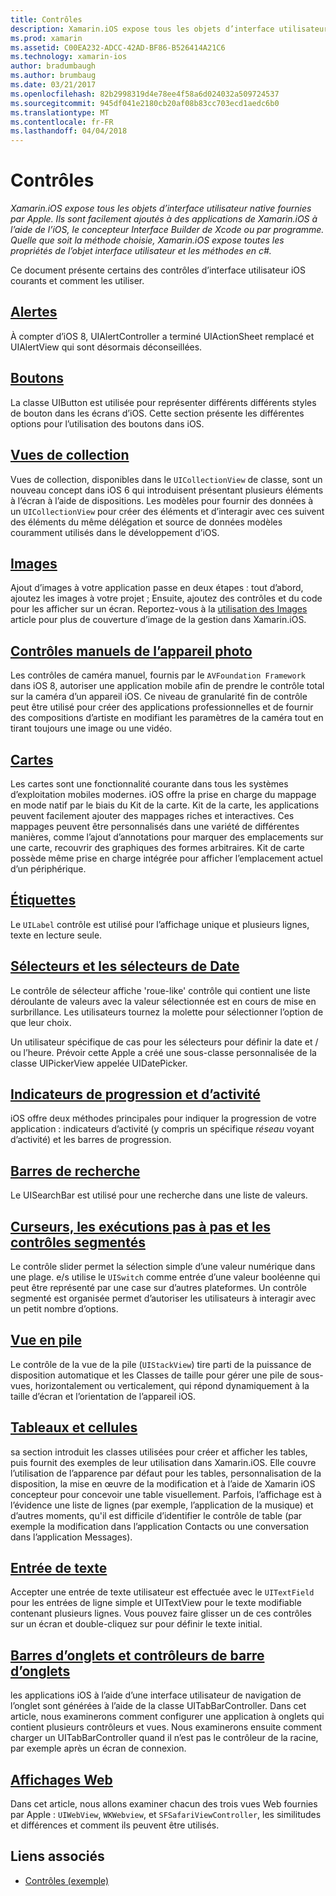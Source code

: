 ```yaml
---
title: Contrôles
description: Xamarin.iOS expose tous les objets d’interface utilisateur native fournies par Apple. Ils sont facilement ajoutés à des applications de Xamarin.iOS à l’aide de l’iOS, le concepteur Interface Builder de Xcode ou par programme. Quelle que soit la méthode choisie, Xamarin.iOS expose toutes les propriétés de l’objet interface utilisateur et les méthodes en c#.
ms.prod: xamarin
ms.assetid: C00EA232-ADCC-42AD-BF86-B526414A21C6
ms.technology: xamarin-ios
author: bradumbaugh
ms.author: brumbaug
ms.date: 03/21/2017
ms.openlocfilehash: 82b2998319d4e78ee4f58a6d024032a509724537
ms.sourcegitcommit: 945df041e2180cb20af08b83cc703ecd1aedc6b0
ms.translationtype: MT
ms.contentlocale: fr-FR
ms.lasthandoff: 04/04/2018
---
```

# <a name="controls"></a>Contrôles

_Xamarin.iOS expose tous les objets d’interface utilisateur native fournies par Apple. Ils sont facilement ajoutés à des applications de Xamarin.iOS à l’aide de l’iOS, le concepteur Interface Builder de Xcode ou par programme. Quelle que soit la méthode choisie, Xamarin.iOS expose toutes les propriétés de l’objet interface utilisateur et les méthodes en c#._

Ce document présente certains des contrôles d’interface utilisateur iOS courants et comment les utiliser.

## <a name="alertsalertsmd"></a>[Alertes](alerts.md)

À compter d’iOS 8, UIAlertController a terminé UIActionSheet remplacé et UIAlertView qui sont désormais déconseillées.

## <a name="buttonsbuttonsmd"></a>[Boutons](buttons.md)

La classe UIButton est utilisée pour représenter différents différents styles de bouton dans les écrans d’iOS. Cette section présente les différentes options pour l’utilisation des boutons dans iOS.

## <a name="collection-viewsuicollectionviewmd"></a>[Vues de collection](uicollectionview.md)

Vues de collection, disponibles dans le `UICollectionView` de classe, sont un nouveau concept dans iOS 6 qui introduisent présentant plusieurs éléments à l’écran à l’aide de dispositions. Les modèles pour fournir des données à un `UICollectionView` pour créer des éléments et d’interagir avec ces suivent des éléments du même délégation et source de données modèles couramment utilisés dans le développement d’iOS.

## <a name="imagesimagemd"></a>[Images](image.md)

Ajout d’images à votre application passe en deux étapes : tout d’abord, ajoutez les images à votre projet ; Ensuite, ajoutez des contrôles et du code pour les afficher sur un écran. Reportez-vous à la [utilisation des Images](~/ios/app-fundamentals/images-icons/index.md) article pour plus de couverture d’image de la gestion dans Xamarin.iOS.

## <a name="manual-camera-controlsintro-to-manual-camera-controlsmd"></a>[Contrôles manuels de l’appareil photo](intro-to-manual-camera-controls.md)

Les contrôles de caméra manuel, fournis par le `AVFoundation Framework` dans iOS 8, autoriser une application mobile afin de prendre le contrôle total sur la caméra d’un appareil iOS. Ce niveau de granularité fin de contrôle peut être utilisé pour créer des applications professionnelles et de fournir des compositions d’artiste en modifiant les paramètres de la caméra tout en tirant toujours une image ou une vidéo.

## <a name="mapsios-mapsindexmd"></a>[Cartes](ios-maps/index.md)

Les cartes sont une fonctionnalité courante dans tous les systèmes d’exploitation mobiles modernes. iOS offre la prise en charge du mappage en mode natif par le biais du Kit de la carte. Kit de la carte, les applications peuvent facilement ajouter des mappages riches et interactives. Ces mappages peuvent être personnalisés dans une variété de différentes manières, comme l’ajout d’annotations pour marquer des emplacements sur une carte, recouvrir des graphiques des formes arbitraires. Kit de carte possède même prise en charge intégrée pour afficher l’emplacement actuel d’un périphérique.

## <a name="labelslabelsmd"></a>[Étiquettes](labels.md)

Le `UILabel` contrôle est utilisé pour l’affichage unique et plusieurs lignes, texte en lecture seule.

## <a name="pickers-and-date-pickerspickermd"></a>[Sélecteurs et les sélecteurs de Date](picker.md)

Le contrôle de sélecteur affiche 'roue-like' contrôle qui contient une liste déroulante de valeurs avec la valeur sélectionnée est en cours de mise en surbrillance. Les utilisateurs tournez la molette pour sélectionner l’option de que leur choix.

Un utilisateur spécifique de cas pour les sélecteurs pour définir la date et / ou l’heure. Prévoir cette Apple a créé une sous-classe personnalisée de la classe UIPickerView appelée UIDatePicker.

## <a name="progress-and-activity-indicatorsprogress-activity-indicatormd"></a>[Indicateurs de progression et d’activité](progress-activity-indicator.md)

iOS offre deux méthodes principales pour indiquer la progression de votre application : indicateurs d’activité (y compris un spécifique _réseau_ voyant d’activité) et les barres de progression.

## <a name="search-barssearchbarmd"></a>[Barres de recherche](searchbar.md)

Le UISearchBar est utilisé pour une recherche dans une liste de valeurs. 

## <a name="sliders-steppers-and-segmented-controlsslider-switch-segmented-controlsmd"></a>[Curseurs, les exécutions pas à pas et les contrôles segmentés](slider-switch-segmented-controls.md)

Le contrôle slider permet la sélection simple d’une valeur numérique dans une plage. e/s utilise le `UISwitch` comme entrée d’une valeur booléenne qui peut être représenté par une case sur d’autres plateformes. Un contrôle segmenté est organisée permet d’autoriser les utilisateurs à interagir avec un petit nombre d’options.

## <a name="stack-viewuistackviewmd"></a>[Vue en pile](uistackview.md)

Le contrôle de la vue de la pile (`UIStackView`) tire parti de la puissance de disposition automatique et les Classes de taille pour gérer une pile de sous-vues, horizontalement ou verticalement, qui répond dynamiquement à la taille d’écran et l’orientation de l’appareil iOS.

## <a name="tables-and-cellstablesindexmd"></a>[Tableaux et cellules](tables/index.md)

sa section introduit les classes utilisées pour créer et afficher les tables, puis fournit des exemples de leur utilisation dans Xamarin.iOS. Elle couvre l’utilisation de l’apparence par défaut pour les tables, personnalisation de la disposition, la mise en œuvre de la modification et à l’aide de Xamarin iOS concepteur pour concevoir une table visuellement. Parfois, l’affichage est à l’évidence une liste de lignes (par exemple, l’application de la musique) et d’autres moments, qu'il est difficile d’identifier le contrôle de table (par exemple la modification dans l’application Contacts ou une conversation dans l’application Messages).

## <a name="text-inputtext-inputmd"></a>[Entrée de texte](text-input.md)

Accepter une entrée de texte utilisateur est effectuée avec le `UITextField` pour les entrées de ligne simple et UITextView pour le texte modifiable contenant plusieurs lignes. Vous pouvez faire glisser un de ces contrôles sur un écran et double-cliquez sur pour définir le texte initial.

## <a name="tab-bars-and-tab-bar-controllerscreating-tabbed-applicationsmd"></a>[Barres d’onglets et contrôleurs de barre d’onglets](creating-tabbed-applications.md)

les applications iOS à l’aide d’une interface utilisateur de navigation de l’onglet sont générées à l’aide de la classe UITabBarController. Dans cet article, nous examinerons comment configurer une application à onglets qui contient plusieurs contrôleurs et vues. Nous examinerons ensuite comment charger un UITabBarController quand il n’est pas le contrôleur de la racine, par exemple après un écran de connexion.

## <a name="web-viewsuiwebviewmd"></a>[Affichages Web](uiwebview.md)

Dans cet article, nous allons examiner chacun des trois vues Web fournies par Apple : `UIWebView`, `WKWebview`, et `SFSafariViewController`, les similitudes et différences et comment ils peuvent être utilisés.

## <a name="related-links"></a>Liens associés

- [Contrôles (exemple)](https://developer.xamarin.com/samples/Controls/)
